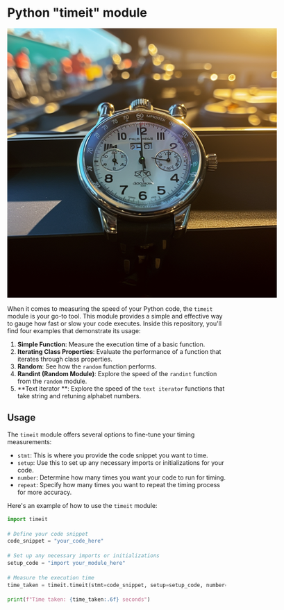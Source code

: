 # Python "timeit" module

<p align="center">
  <img src="https://github.com/ArkadiiOlshevskyi/python_timeit/blob/main/img/arkadii_olshevsky_python_developer_timeit.png" alt="Python timeit module" style="max-width:200%;">
</p>


When it comes to measuring the speed of your Python code, the `timeit` module is your go-to tool. This module provides a simple and effective way to gauge how fast or slow your code executes. Inside this repository, you'll find four examples that demonstrate its usage:

1. **Simple Function**: Measure the execution time of a basic function.
2. **Iterating Class Properties**: Evaluate the performance of a function that iterates through class properties.
3. **Random**: See how the `random` function performs.
4. **Randint (Random Module)**: Explore the speed of the `randint` function from the `random` module.
5. **Text iterator **: Explore the speed of the `text iterator` functions that take string and retuning alphabet numbers.

## Usage

The `timeit` module offers several options to fine-tune your timing measurements:

- `stmt`: This is where you provide the code snippet you want to time.
- `setup`: Use this to set up any necessary imports or initializations for your code.
- `number`: Determine how many times you want your code to run for timing.
- `repeat`: Specify how many times you want to repeat the timing process for more accuracy.

Here's an example of how to use the `timeit` module:

```python
import timeit

# Define your code snippet
code_snippet = "your_code_here"

# Set up any necessary imports or initializations
setup_code = "import your_module_here"

# Measure the execution time
time_taken = timeit.timeit(stmt=code_snippet, setup=setup_code, number=10000)

print(f"Time taken: {time_taken:.6f} seconds")
